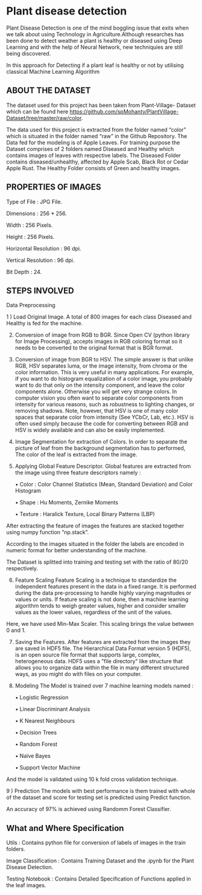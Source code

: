 ﻿# Plant disease detection



Plant Disease Detection is one of the mind boggling issue that exits when we talk about using Technology in Agriculture.Although researches has been done to detect weather a plant is healthy or diseased using Deep Learning and with the help of Neural Network, new techniquies are still being discovered.

In this approach for Detecting if a plant leaf is healthy or not by utilising classical Machine Learning Algorithm


## ABOUT THE DATASET

The dataset used for this project has been taken from Plant-Village- Dataset which can be found here https://github.com/spMohanty/PlantVillage-Dataset/tree/master/raw/color.

The data used for this project is extracted from the folder named “color” which is situated in the folder named “raw” in the Github Repository. The Data fed for the modeling is of Apple Leaves.
For training purpose the Dataset comprises of 2 folders named Diseased and Healthy which contains images of leaves with respective labels.
The Diseased Folder contains diseased/unhealthy, affected by Apple Scab, Black Rot or Cedar Apple Rust.
The Healthy Folder consists of Green and healthy images.


## PROPERTIES OF IMAGES

   Type of File                     :  JPG File.

   Dimensions                       :  256 * 256.

   Width                            :  256 Pixels.

   Height                           :  256 Pixels.

   Horizontal Resolution            :  96 dpi.

   Vertical Resolution              :  96 dpi.

   Bit Depth                        :  24.

## STEPS INVOLVED 
Data Preprocessing 

1 ) Load Original Image.
A total of 800 images for each class Diseased and Healthy is fed for the machine.

2) Conversion of image from RGB to BGR.
Since Open CV (python library for Image Processing), accepts images in RGB coloring format so it needs to be converted to the original format that is BGR format.

3) Conversion of image from BGR to HSV.
The simple answer is that unlike RGB, HSV separates luma, or the image intensity, from chroma or the color information. This is very useful in many applications. For example, if you want to do histogram equalization of a color image, you probably want to do that only on the intensity component, and leave the color components alone. Otherwise you will get very strange colors.
In computer vision you often want to separate color components from intensity for various reasons, such as robustness to lighting changes, or removing shadows.
Note, however, that HSV is one of many color spaces that separate color from intensity (See YCbCr, Lab, etc.). HSV is often used simply because the code for converting between RGB and HSV is widely available and can also be easily implemented.

4) Image Segmentation for extraction of Colors.
In order to separate the picture of leaf from the background segmentation has to performed, The color of the leaf is extracted from the image.

5) Applying Global Feature Descriptor.
Global features are extracted from the image using three feature descriptors namely :

   •	Color     : Color Channel Statistics (Mean, Standard Deviation) and Color Histogram

   •	Shape    : Hu Moments, Zernike Moments

   •	Texture : Haralick Texture, Local Binary Patterns (LBP)
 
After extracting the feature of images the features are stacked together using numpy function  “np.stack”.

According to the images situated in the folder the labels are encoded in numeric format for better understanding of the machine.


The Dataset is splitted into training and testing set with the ratio of 80/20 respectively.

6) Feature Scaling
Feature Scaling is a technique to standardize the independent features present in the data in a fixed range. It is performed during the data pre-processing to handle highly varying magnitudes or values or units. If feature scaling is not done, then a machine learning algorithm tends to weigh greater values, higher and consider smaller values as the lower values, regardless of the unit of the values. 

Here, we have used Min-Max Scaler.
This scaling brings the value between 0 and 1.

7) Saving the Features.
After features are extracted from the images they are saved in HDF5 file. The Hierarchical Data Format version 5 (HDF5), is an open source file format that supports large, complex, heterogeneous data. HDF5 uses a "file directory" like structure that allows you to organize data within the file in many different structured ways, as you might do with files on your computer.

8) Modeling 
The Model is trained over 7 machine learning models named : 

   •	Logistic Regression 

   •	Linear Discriminant  Analysis

   •	K Nearest  Neighbours

   •	Decision Trees

   •	Random Forest

   •	Naïve Bayes

   •	Support Vector Machine 

And the model is validated using 10 k fold cross validation technique.

9 ) Prediction 
The models with best performance is them trained with whole of the dataset and score for testing set is predicted using Predict function.

An accuracy of 97% is achieved using Randomm Forest Classifier.

## What and Where Specification

Utils : Contains python file for conversion of labels of images in the train folders.

Image Classification : Contains Training Dataset and the .ipynb for the Plant Disease Detection.

Testing Notebook : Contains Detailed Specification of Functions applied in the leaf images.







